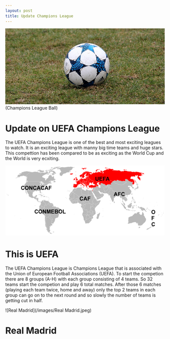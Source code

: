 ```yaml
---
layout: post
title: Update Champions League
---
```


![Champions League](/images/football-3231041_960_720.jpg)
(Champions League Ball)

# Update on UEFA Champions League

The UEFA Champions League is one of the best and most exciting leagues to watch. It is an exciting league with manny big time teams and huge stars. This compettion has been compared to be as exciting as the World Cup and the World is very ecxiting. 

![Campions League](/images/UEFA-Map.png)

# This is UEFA

The UEFA Champions League is Champions League that is associated with the Union of European Football Associations (UEFA). To start the competion there are 8 groups (A-H) with each group consisting of 4 teams. So 32 teams start the competion and play 6 total matches. After those 6 matches (playing each team twice, home and away) only the top 2 teams in each group can go on to the next round and so slowly the number of teams is getting cut in half.

![Real Madrid](/images/Real Madrid.jpeg)

# Real Madrid 

